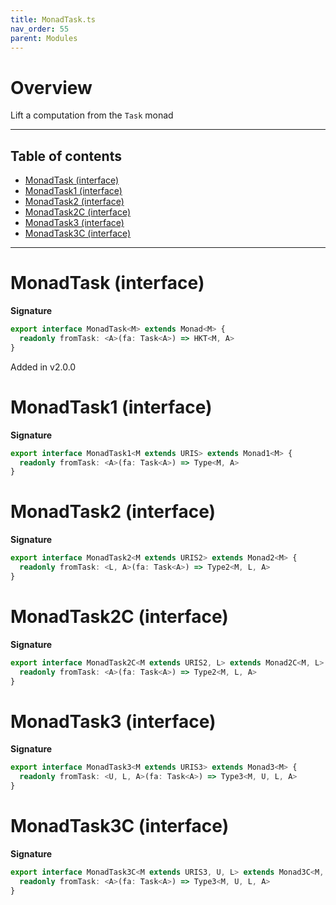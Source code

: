 ```yaml
---
title: MonadTask.ts
nav_order: 55
parent: Modules
---
```


# Overview

Lift a computation from the `Task` monad

---

<h2 class="text-delta">Table of contents</h2>

- [MonadTask (interface)](#monadtask-interface)
- [MonadTask1 (interface)](#monadtask1-interface)
- [MonadTask2 (interface)](#monadtask2-interface)
- [MonadTask2C (interface)](#monadtask2c-interface)
- [MonadTask3 (interface)](#monadtask3-interface)
- [MonadTask3C (interface)](#monadtask3c-interface)

---

# MonadTask (interface)

**Signature**

```ts
export interface MonadTask<M> extends Monad<M> {
  readonly fromTask: <A>(fa: Task<A>) => HKT<M, A>
}
```

Added in v2.0.0

# MonadTask1 (interface)

**Signature**

```ts
export interface MonadTask1<M extends URIS> extends Monad1<M> {
  readonly fromTask: <A>(fa: Task<A>) => Type<M, A>
}
```

# MonadTask2 (interface)

**Signature**

```ts
export interface MonadTask2<M extends URIS2> extends Monad2<M> {
  readonly fromTask: <L, A>(fa: Task<A>) => Type2<M, L, A>
}
```

# MonadTask2C (interface)

**Signature**

```ts
export interface MonadTask2C<M extends URIS2, L> extends Monad2C<M, L> {
  readonly fromTask: <A>(fa: Task<A>) => Type2<M, L, A>
}
```

# MonadTask3 (interface)

**Signature**

```ts
export interface MonadTask3<M extends URIS3> extends Monad3<M> {
  readonly fromTask: <U, L, A>(fa: Task<A>) => Type3<M, U, L, A>
}
```

# MonadTask3C (interface)

**Signature**

```ts
export interface MonadTask3C<M extends URIS3, U, L> extends Monad3C<M, U, L> {
  readonly fromTask: <A>(fa: Task<A>) => Type3<M, U, L, A>
}
```
